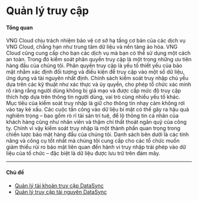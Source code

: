 # Quản lý truy cập

#### Tổng quan <a href="#quanlytruycap-tongquan" id="quanlytruycap-tongquan"></a>

VNG Cloud chịu trách nhiệm bảo vệ cơ sở hạ tầng cơ bản của các dịch vụ VNG Cloud, chẳng hạn như trung tâm dữ liệu và nền tảng ảo hóa. VNG Cloud cũng cung cấp cho bạn các dịch vụ mà bạn có thể sử dụng một cách an toàn. Trong đó kiểm soát phân quyền truy cập là một trong những ưu tiên hàng đầu của chúng tôi. Phân quyền truy cập là yếu tố thiết yếu của bảo mật nhằm xác định đối tượng và điều kiện để truy cập vào một số dữ liệu, ứng dụng và tài nguyên nhất định. Chính sách kiểm soát truy nhập chủ yếu dựa trên các kỹ thuật như xác thực và ủy quyền, cho phép tổ chức xác minh rõ ràng rằng người dùng không bị giả mạo và được cấp mức độ truy cập thích hợp dựa trên thông tin người dùng, vai trò cùng nhiều yếu tố khác. Mục tiêu của kiểm soát truy nhập là giữ cho thông tin nhạy cảm không rơi vào tay kẻ xấu. Các cuộc tấn công vào dữ liệu bí mật có thể gây ra hậu quả nghiêm trọng – bao gồm rò rỉ tài sản trí tuệ, để lộ thông tin cá nhân của khách hàng cũng như nhân viên và thậm chí thất thoát ngân quỹ của công ty. Chính vì vậy kiểm soát truy nhập là một thành phần quan trọng trong chiến lược bảo mật hàng đầu của chúng tôi. Danh sách bên dưới là các tính năng và công cụ tốt nhất mà chúng tôi cung cấp cho các tổ chức muốn giảm thiểu rủi ro bảo mật liên quan đến hành vi truy nhập trái phép vào dữ liệu của tổ chức – đặc biệt là dữ liệu được lưu trữ trên đám mây.

***

#### Chủ đề <a href="#quanlytruycap-chude" id="quanlytruycap-chude"></a>

* [Quản lý tài khoản truy cập DataSync](https://docs.vngcloud.vn/pages/viewpage.action?pageId=73761211\&src=contextnavpagetreemode)
* [Quản lý truy cập tài nguyên DataSync](https://docs.vngcloud.vn/pages/viewpage.action?pageId=73761076\&src=contextnavpagetreemode)

